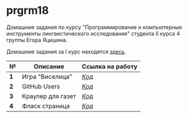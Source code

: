 # prgrm18
Домашние задания по курсу "Программирование и компьютерные инструменты лингвистического исследования" студента II курса 4 группы Егора Яцишина.

Домашние задания за I курс находятся [здесь](https://github.com/toskn/programming).

<table>
<thead>
<tr>
<th>№</th>
<th>Описание</th>
<th>Ссылка на работу</th>
</tr>
</thead>
<tbody>
<tr>
<td><strong>1</strong></td>
<td>Игра "Виселица"</td>
<td><a href="https://github.com/toskn/prgrm18/blob/master/HW/TASK1/task1.py"><em>Код</em></a></td>
</tr>
<tr>
<td><strong>2</strong></td>
<td>GitHub Users</td>
<td><a href="https://github.com/toskn/prgrm18/blob/master/HW/TASK2/task2_Egor_Yatsishin.py"><em>Код</em></a></td>
</tr>
<tr>
<td><strong>3</strong></td>
<td>Краулер для газет</td>
<td><a href="https://github.com/toskn/prgrm18/blob/master/HW/TASK3/task3_Egor_Yatsishin.py"><em>Код</em></a></td>
</tr>
<tr>
<td><strong>4</strong></td>
<td>Фласк страница</td>
<td><a href="https://github.com/toskn/prgrm18/blob/master/HW/TASK3/task4_Egor_Yatsishin.py"><em>Код</em></a></td>
</tr>
</tbody>
</table>

